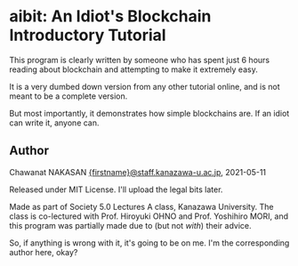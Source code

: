 aibit: An Idiot's Blockchain Introductory Tutorial
==================================================

This program is clearly written by someone who has spent just 6 hours reading
about blockchain and attempting to make it extremely easy.

It is a very dumbed down version from any other tutorial online, and is not
meant to be a complete version.

But most importantly, it demonstrates how simple blockchains are. If an idiot
can write it, anyone can.

## Author

Chawanat NAKASAN <{firstname}@staff.kanazawa-u.ac.jp>, 2021-05-11

Released under MIT License. I'll upload the legal bits later.

Made as part of Society 5.0 Lectures A class, Kanazawa University. The class is
co-lectured with Prof. Hiroyuki OHNO and Prof. Yoshihiro MORI, and this program
was partially made due to (but not *with*) their advice.

So, if anything is wrong with it, it's going to be on me. I'm the corresponding
author here, okay?

